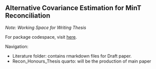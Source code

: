 ## Alternative Covariance Estimation for MinT Reconciliation

*Note: Working Space for Writing Thesis*

For package codespace, visit [here](https://github.com/lordtahdus/ReconCov).

Navigation:
- Literature folder: contains rmarkdown files for Draft paper.
- Recon_Honours_Thesis quarto: will be the production of main paper
